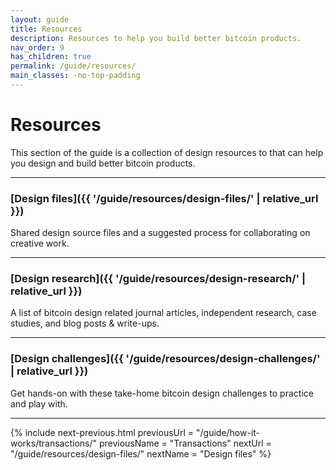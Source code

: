 ```yaml
---
layout: guide
title: Resources
description: Resources to help you build better bitcoin products.
nav_order: 9
has_children: true
permalink: /guide/resources/
main_classes: -no-top-padding
---
```


<!--

Editors notes

Illustration sources:

-->

# Resources

This section of the guide is a collection of design resources to that can help you design and build better bitcoin products.

---

###  [Design files]({{ '/guide/resources/design-files/' | relative_url }})

Shared design source files and a suggested process for collaborating on creative work.

---

### [Design research]({{ '/guide/resources/design-research/' | relative_url }})

A list of bitcoin design related journal articles, independent research, case studies, and blog posts & write-ups.

---

### [Design challenges]({{ '/guide/resources/design-challenges/' | relative_url }})

Get hands-on with these take-home bitcoin design challenges to practice and play with.

---

{% include next-previous.html
   previousUrl = "/guide/how-it-works/transactions/"
   previousName = "Transactions"
   nextUrl = "/guide/resources/design-files/"
   nextName = "Design files"
%}
